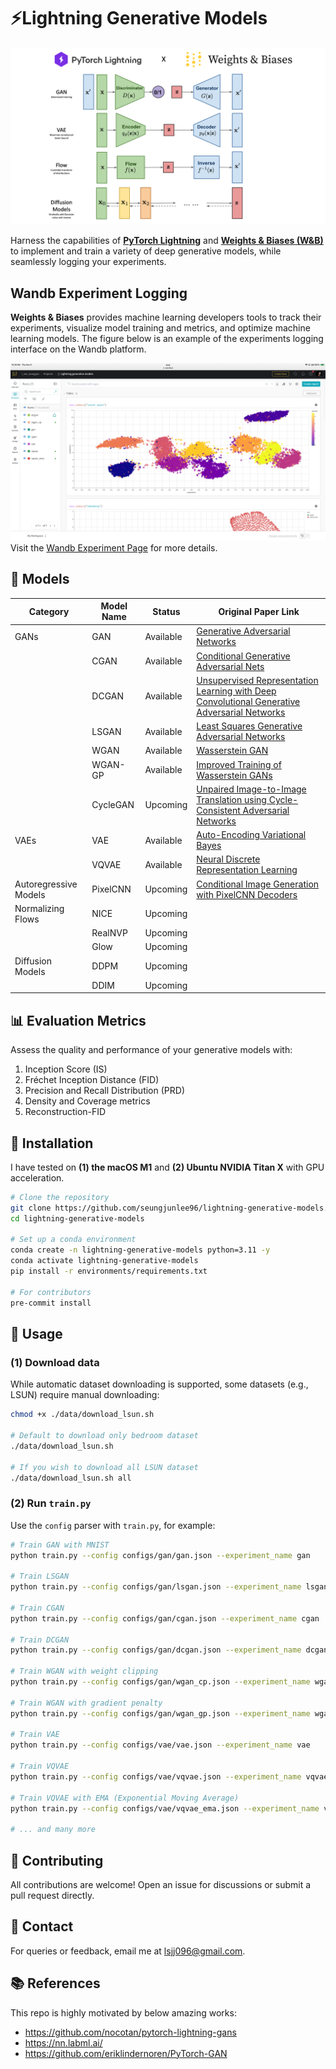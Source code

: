#  ⚡️Lightning Generative Models
![generative_models](assets/generative_models.png)

Harness the capabilities of **[PyTorch Lightning](https://lightning.ai/)** and **[Weights & Biases (W&B)](https://wandb.ai/site)** to implement and train a variety of deep generative models, while seamlessly logging your experiments.

## Wandb Experiment Logging
**Weights & Biases** provides machine learning developers tools to track their experiments, visualize model training and metrics, and optimize machine learning models.
The figure below is an example of the experiments logging interface on the Wandb platform.

![Wandb Experiments](assets/wandb_experiments.png)
Visit the [Wandb Experiment Page](https://wandb.ai/i_am_seungjun/Lightning%2520generative%2520models?workspace%253Duser-i_am_seungjun) for more details.

## 🌟 Models
| Category             | Model Name | Status    | Original Paper Link                                                                                      |
|----------------------|------------|-----------|---------------------------------------------------------------------------------------------------------|
| GANs                 | GAN        | Available | [Generative Adversarial Networks](https://arxiv.org/abs/1406.2661)                                       |
|                      | CGAN       | Available | [Conditional Generative Adversarial Nets](https://arxiv.org/abs/1411.1784)                               |
|                      | DCGAN      | Available | [Unsupervised Representation Learning with Deep Convolutional Generative Adversarial Networks](https://arxiv.org/abs/1511.06434) |
|                      | LSGAN      | Available | [Least Squares Generative Adversarial Networks](https://arxiv.org/abs/1611.04076)                        |
|                      | WGAN       | Available | [Wasserstein GAN](https://arxiv.org/abs/1701.07875)                                                      |
|                      | WGAN-GP    | Available | [Improved Training of Wasserstein GANs](https://arxiv.org/abs/1704.00028)                               |
|                      | CycleGAN   | Upcoming  | [Unpaired Image-to-Image Translation using Cycle-Consistent Adversarial Networks](https://junyanz.github.io/CycleGAN/) |
| VAEs                 | VAE        | Available | [Auto-Encoding Variational Bayes](https://arxiv.org/abs/1312.6114)                                       |
|                      | VQVAE      | Available | [Neural Discrete Representation Learning](https://arxiv.org/abs/1711.00937)                              |
| Autoregressive Models| PixelCNN   | Upcoming  | [Conditional Image Generation with PixelCNN Decoders](https://ar5iv.org/abs/1606.05328)                  |
| Normalizing Flows    | NICE       | Upcoming  |                                                                                                         |
|                      | RealNVP    | Upcoming  |                                                                                                         |
|                      | Glow       | Upcoming  |                                                                                                         |
| Diffusion Models     | DDPM       | Upcoming  |                                                                                                         |
|                      | DDIM       | Upcoming  |                                                                                                         |

## 📊 Evaluation Metrics
Assess the quality and performance of your generative models with:

1. Inception Score (IS)
2. Fréchet Inception Distance (FID)
3. Precision and Recall Distribution (PRD)
4. Density and Coverage metrics
5. Reconstruction-FID

## 🔧 Installation
I have tested on **(1) the macOS M1** and **(2) Ubuntu NVIDIA Titan X** with GPU acceleration.

```bash
# Clone the repository
git clone https://github.com/seungjunlee96/lightning-generative-models.git
cd lightning-generative-models

# Set up a conda environment
conda create -n lightning-generative-models python=3.11 -y
conda activate lightning-generative-models
pip install -r environments/requirements.txt

# For contributors
pre-commit install
```


## 🚀 Usage
### (1) Download data
While automatic dataset downloading is supported, some datasets (e.g., LSUN) require manual downloading:

```bash
chmod +x ./data/download_lsun.sh

# Default to download only bedroom dataset
./data/download_lsun.sh

# If you wish to download all LSUN dataset
./data/download_lsun.sh all
```

### (2) Run `train.py`
Use the `config` parser with `train.py`, for example:

```bash
# Train GAN with MNIST
python train.py --config configs/gan/gan.json --experiment_name gan

# Train LSGAN
python train.py --config configs/gan/lsgan.json --experiment_name lsgan

# Train CGAN
python train.py --config configs/gan/cgan.json --experiment_name cgan

# Train DCGAN
python train.py --config configs/gan/dcgan.json --experiment_name dcgan

# Train WGAN with weight clipping
python train.py --config configs/gan/wgan_cp.json --experiment_name wgan_cp

# Train WGAN with gradient penalty
python train.py --config configs/gan/wgan_gp.json --experiment_name wgan_gp

# Train VAE
python train.py --config configs/vae/vae.json --experiment_name vae

# Train VQVAE
python train.py --config configs/vae/vqvae.json --experiment_name vqvae

# Train VQVAE with EMA (Exponential Moving Average)
python train.py --config configs/vae/vqvae_ema.json --experiment_name vqvae_ema

# ... and many more
```

## 🤝 Contributing
All contributions are welcome! Open an issue for discussions or submit a pull request directly.

## 📩 Contact
For queries or feedback, email me at lsjj096@gmail.com.

## 📚 References
This repo is highly motivated by below amazing works:
- https://github.com/nocotan/pytorch-lightning-gans
- https://nn.labml.ai/
- https://github.com/eriklindernoren/PyTorch-GAN